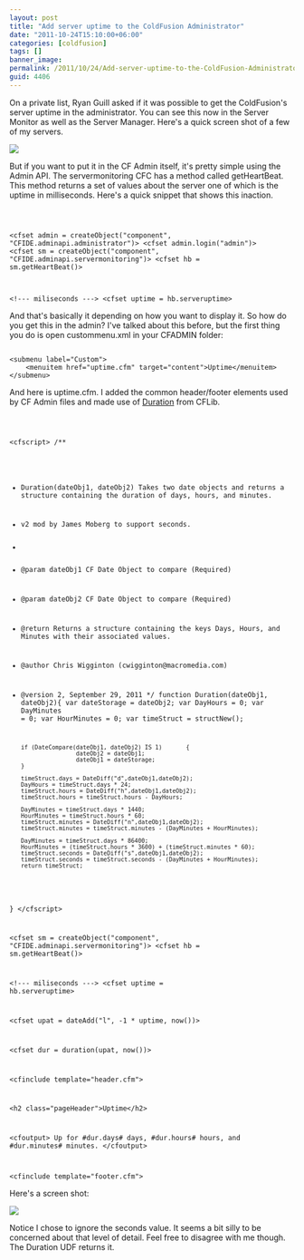 ```yaml
---
layout: post
title: "Add server uptime to the ColdFusion Administrator"
date: "2011-10-24T15:10:00+06:00"
categories: [coldfusion]
tags: []
banner_image: 
permalink: /2011/10/24/Add-server-uptime-to-the-ColdFusion-Administrator
guid: 4406
---
```


On a private list, Ryan Guill asked if it was possible to get the ColdFusion's server uptime in the administrator. You can see this now in the Server Monitor as well as the Server Manager. Here's a quick screen shot of a few of my servers.
<!--more-->
<p>

<img src="https://static.raymondcamden.com/images/ScreenClip207.png" />

<p>

But if you want to put it in the CF Admin itself, it's pretty simple using the Admin API. The servermonitoring CFC has a method called getHeartBeat. This method returns a set of values about the server one of which is the uptime in milliseconds.  Here's a quick snippet that shows this inaction.

<p>

<code>

&lt;cfset admin = createObject("component", "CFIDE.adminapi.administrator")&gt;
&lt;cfset admin.login("admin")&gt;
&lt;cfset sm = createObject("component", "CFIDE.adminapi.servermonitoring")&gt;
&lt;cfset hb = sm.getHeartBeat()&gt;

&lt;!--- miliseconds ---&gt;
&lt;cfset uptime = hb.serveruptime&gt;
</code>

<p>

And that's basically it depending on how you want to display it. So how do you get this in the admin? I've talked about this before, but the first thing you do is open custommenu.xml in your CFADMIN folder:

<p>

<code>
&lt;submenu label="Custom"&gt;
	&lt;menuitem href="uptime.cfm" target="content"&gt;Uptime&lt;/menuitem&gt;
&lt;/submenu&gt;
</code>

<p>

And here is uptime.cfm. I added the common header/footer elements used by CF Admin files and made use of <a href="http://cflib.org/udf/duration">Duration</a> from CFLib.

<p>

<code>

&lt;cfscript&gt;
/**
 * Duration(dateObj1, dateObj2)
Takes two date objects and returns a structure containing the duration of days, hours, and minutes.
 * v2 mod by James Moberg to support seconds.
 * 
 * @param dateObj1  	 CF Date Object to compare (Required)
 * @param dateObj2  	 CF Date Object to compare (Required)
 * @return Returns a structure containing the keys Days, Hours, and Minutes with their associated values. 
 * @author Chris Wigginton (&#99;&#119;&#105;&#103;&#103;&#105;&#110;&#116;&#111;&#110;&#64;&#109;&#97;&#99;&#114;&#111;&#109;&#101;&#100;&#105;&#97;&#46;&#99;&#111;&#109;) 
 * @version 2, September 29, 2011 
 */
function Duration(dateObj1, dateObj2){
       var dateStorage = dateObj2;
       var DayHours = 0;
       var DayMinutes = 0;
       var HourMinutes = 0;
       var timeStruct = structNew();

       if (DateCompare(dateObj1, dateObj2) IS 1)       {
                       dateObj2 = dateObj1;
                       dateObj1 = dateStorage;
       }

       timeStruct.days = DateDiff("d",dateObj1,dateObj2);
       DayHours = timeStruct.days * 24;
       timeStruct.hours = DateDiff("h",dateObj1,dateObj2);
       timeStruct.hours = timeStruct.hours - DayHours;

       DayMinutes = timeStruct.days * 1440;
       HourMinutes = timeStruct.hours * 60;
       timeStruct.minutes = DateDiff("n",dateObj1,dateObj2);
       timeStruct.minutes = timeStruct.minutes - (DayMinutes + HourMinutes);

       DayMinutes = timeStruct.days * 86400;
       HourMinutes = (timeStruct.hours * 3600) + (timeStruct.minutes * 60);
       timeStruct.seconds = DateDiff("s",dateObj1,dateObj2);
       timeStruct.seconds = timeStruct.seconds - (DayMinutes + HourMinutes);
       return timeStruct;
}
&lt;/cfscript&gt;

&lt;cfset sm = createObject("component", "CFIDE.adminapi.servermonitoring")&gt;
&lt;cfset hb = sm.getHeartBeat()&gt;

&lt;!--- miliseconds ---&gt;
&lt;cfset uptime = hb.serveruptime&gt;

&lt;cfset upat = dateAdd("l", -1 * uptime, now())&gt;

&lt;cfset dur = duration(upat, now())&gt;

&lt;cfinclude template="header.cfm"&gt;

&lt;h2 class="pageHeader"&gt;Uptime&lt;/h2&gt;

&lt;cfoutput&gt;
Up for #dur.days# days, #dur.hours# hours, and #dur.minutes# minutes.
&lt;/cfoutput&gt;

&lt;cfinclude template="footer.cfm"&gt;
</code>

<p>

Here's a screen shot:

<p>

<img src="https://static.raymondcamden.com/images/cfjedi/ScreenClip208.png" />

<p>

Notice I chose to ignore the seconds value. It seems a bit silly to be concerned about that level of detail. Feel free to disagree with me though. The Duration UDF returns it.